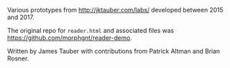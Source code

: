 Various prototypes from http://jktauber.com/labs/ developed between 2015 and 2017.

The original repo for `reader.html` and associated files was <https://github.com/morphgnt/reader-demo>.

Written by James Tauber with contributions from Patrick Altman and Brian Rosner.
